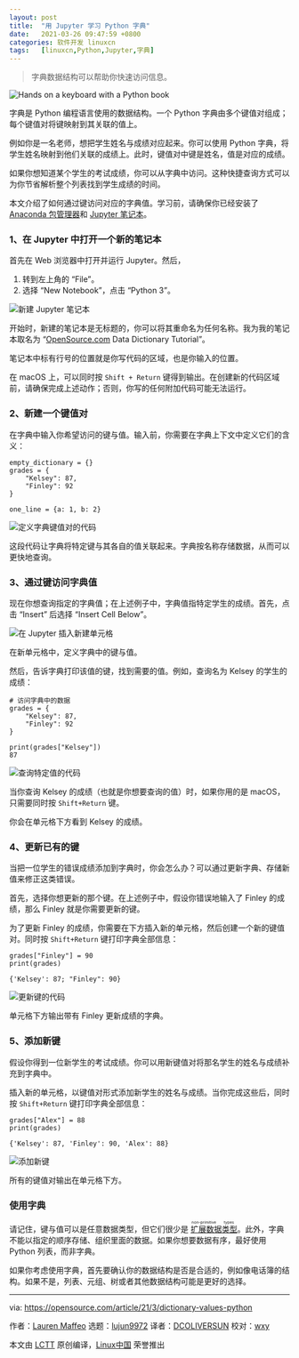 ```yaml
---
layout: post
title:	"用 Jupyter 学习 Python 字典"
date:	2021-03-26 09:47:59 +0800 
categories:	软件开发 linuxcn 
tags:	[linuxcn,Python,Jupyter,字典]
---
```




> 
> 字典数据结构可以帮助你快速访问信息。
> 
> 
> 


![](/Asserts/Images//attachment/album/202103/26/094720i58u5qxx3l4qsssx.jpg "Hands on a keyboard with a Python book ")


字典是 Python 编程语言使用的数据结构。一个 Python 字典由多个键值对组成；每个键值对将键映射到其关联的值上。


例如你是一名老师，想把学生姓名与成绩对应起来。你可以使用 Python 字典，将学生姓名映射到他们关联的成绩上。此时，键值对中键是姓名，值是对应的成绩。


如果你想知道某个学生的考试成绩，你可以从字典中访问。这种快捷查询方式可以为你节省解析整个列表找到学生成绩的时间。


本文介绍了如何通过键访问对应的字典值。学习前，请确保你已经安装了 [Anaconda 包管理器](https://docs.anaconda.com/anaconda/)和 [Jupyter 笔记本](https://opensource.com/article/18/3/getting-started-jupyter-notebooks)。


### 1、在 Jupyter 中打开一个新的笔记本


首先在 Web 浏览器中打开并运行 Jupyter。然后，


1. 转到左上角的 “File”。
2. 选择 “New Notebook”，点击 “Python 3”。


![新建 Jupyter 笔记本](/Asserts/Images//attachment/album/202103/26/094801rl4pik51nd34qz5l.png "Create Jupyter notebook")


开始时，新建的笔记本是无标题的，你可以将其重命名为任何名称。我为我的笔记本取名为 “[OpenSource.com](http://OpenSource.com) Data Dictionary Tutorial”。


笔记本中标有行号的位置就是你写代码的区域，也是你输入的位置。


在 macOS 上，可以同时按 `Shift + Return` 键得到输出。在创建新的代码区域前，请确保完成上述动作；否则，你写的任何附加代码可能无法运行。


### 2、新建一个键值对


在字典中输入你希望访问的键与值。输入前，你需要在字典上下文中定义它们的含义：



```
empty_dictionary = {}
grades = {
    "Kelsey": 87,
    "Finley": 92
}

one_line = {a: 1, b: 2}

```

![定义字典键值对的代码](/Asserts/Images//attachment/album/202103/26/094801k6jqezjqaozqwwzs.png "Code for defining key-value pairs in the dictionary")


这段代码让字典将特定键与其各自的值关联起来。字典按名称存储数据，从而可以更快地查询。


### 3、通过键访问字典值


现在你想查询指定的字典值；在上述例子中，字典值指特定学生的成绩。首先，点击 “Insert” 后选择 “Insert Cell Below”。


![在 Jupyter 插入新建单元格](/Asserts/Images//attachment/album/202103/26/094801xdfp9f4wee4uf4de.png "Inserting a new cell in Jupyter")


在新单元格中，定义字典中的键与值。


然后，告诉字典打印该值的键，找到需要的值。例如，查询名为 Kelsey 的学生的成绩：



```
# 访问字典中的数据
grades = {
    "Kelsey": 87,
    "Finley": 92
}

print(grades["Kelsey"])
87

```

![查询特定值的代码](/Asserts/Images//attachment/album/202103/26/094802my6m8070sky861lx.png "Code to look for a specific value")


当你查询 Kelsey 的成绩（也就是你想要查询的值）时，如果你用的是 macOS，只需要同时按 `Shift+Return` 键。


你会在单元格下方看到 Kelsey 的成绩。


### 4、更新已有的键


当把一位学生的错误成绩添加到字典时，你会怎么办？可以通过更新字典、存储新值来修正这类错误。


首先，选择你想更新的那个键。在上述例子中，假设你错误地输入了 Finley 的成绩，那么 Finley 就是你需要更新的键。


为了更新 Finley 的成绩，你需要在下方插入新的单元格，然后创建一个新的键值对。同时按 `Shift+Return` 键打印字典全部信息：



```
grades["Finley"] = 90
print(grades)

{'Kelsey': 87; "Finley": 90}

```

![更新键的代码](/Asserts/Images//attachment/album/202103/26/094802rg6ci3culko3ligg.png "Code for updating a key")


单元格下方输出带有 Finley 更新成绩的字典。


### 5、添加新键


假设你得到一位新学生的考试成绩。你可以用新键值对将那名学生的姓名与成绩补充到字典中。


插入新的单元格，以键值对形式添加新学生的姓名与成绩。当你完成这些后，同时按 `Shift+Return` 键打印字典全部信息：



```
grades["Alex"] = 88
print(grades)

{'Kelsey': 87, 'Finley': 90, 'Alex': 88}

```

![添加新键](/Asserts/Images//attachment/album/202103/26/094802q4fk427lbekv4ukx.png "Add a new key")


所有的键值对输出在单元格下方。


### 使用字典


请记住，键与值可以是任意数据类型，但它们很少是<ruby> <a href="https://www.datacamp.com/community/tutorials/Asserts/Images/-structures-python">  扩展数据类型 </a> <rt>  non-primitive types </rt></ruby>。此外，字典不能以指定的顺序存储、组织里面的数据。如果你想要数据有序，最好使用 Python 列表，而非字典。


如果你考虑使用字典，首先要确认你的数据结构是否是合适的，例如像电话簿的结构。如果不是，列表、元组、树或者其他数据结构可能是更好的选择。




---


via: <https://opensource.com/article/21/3/dictionary-values-python>


作者：[Lauren Maffeo](https://opensource.com/users/lmaffeo) 选题：[lujun9972](https://github.com/lujun9972) 译者：[DCOLIVERSUN](https://github.com/DCOLIVERSUN) 校对：[wxy](https://github.com/wxy)


本文由 [LCTT](https://github.com/LCTT/TranslateProject) 原创编译，[Linux中国](https://linux.cn/) 荣誉推出
